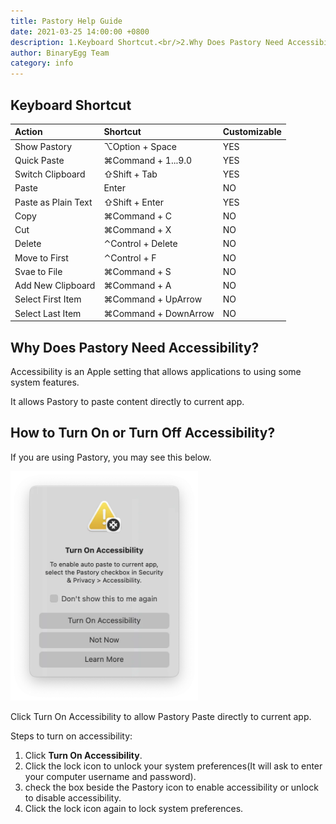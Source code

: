 ```yaml
---
title: Pastory Help Guide
date: 2021-03-25 14:00:00 +0800
description: 1.Keyboard Shortcut.<br/>2.Why Does Pastory Need Accessibility?<br/>3.How to Turn On or Turn Off Accessibility?
author: BinaryEgg Team
category: info
---
```


## Keyboard Shortcut

| Action                  | Shortcut             | Customizable  |
| :---------------------- | :------------------- |:------------- |
| Show Pastory            | ⌥Option + Space      | YES           |
| Quick Paste             | ⌘Command + 1...9.0   | YES           |
| Switch Clipboard        | ⇧Shift + Tab         | YES           |
| Paste                   | Enter                | NO            |
| Paste as Plain Text     | ⇧Shift + Enter       | YES           |
| Copy                    | ⌘Command + C         | NO            |
| Cut                     | ⌘Command + X         | NO            |
| Delete                  | ⌃Control + Delete    | NO            |
| Move to First           | ⌃Control + F         | NO            |
| Svae to File            | ⌘Command + S         | NO            |
| Add New Clipboard       | ⌘Command + A         | NO            |
| Select First Item       | ⌘Command + UpArrow   | NO            |
| Select Last Item        | ⌘Command + DownArrow | NO            |

## Why Does Pastory Need Accessibility?

Accessibility is an Apple setting that allows applications to using some system features.

It allows Pastory to paste content directly to current app.

## How to Turn On or Turn Off Accessibility?

If you are using Pastory, you may see this below.

<img src="/images/pastory/turn_on_accessibility.webp" width="300"/>

Click Turn On Accessibility to allow Pastory Paste directly to current app.

Steps to turn on accessibility:
1. Click **Turn On Accessibility**.
2. Click the lock icon to unlock your system preferences(It will ask to enter your computer username and password).
3. check the box beside the Pastory icon to enable accessibility or unlock to disable accessibility.
4. Click the lock icon again to lock system preferences.
